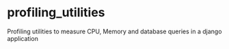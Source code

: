 # profiling_utilities
Profiling utilities to measure CPU, Memory and database queries in a django application
